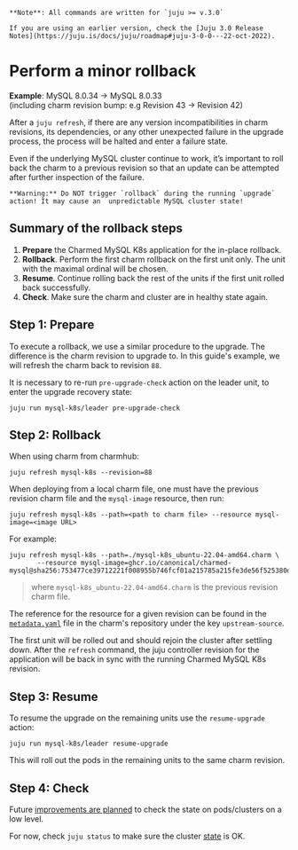 ```{note}
**Note**: All commands are written for `juju >= v.3.0`

If you are using an earlier version, check the [Juju 3.0 Release Notes](https://juju.is/docs/juju/roadmap#juju-3-0-0---22-oct-2022).
```

# Perform a minor rollback

**Example**: MySQL 8.0.34 -> MySQL 8.0.33<br/>
(including charm revision bump: e.g Revision 43 -> Revision 42)

After a `juju refresh`, if there are any version incompatibilities in charm revisions, its dependencies, or any other unexpected failure in the upgrade process, the process will be halted and enter a failure state.

Even if the underlying MySQL cluster continue to work, it’s important to roll back the charm to a previous revision so that an update can be attempted after further inspection of the failure.

```{caution}
**Warning:** Do NOT trigger `rollback` during the running `upgrade` action! It may cause an  unpredictable MySQL cluster state!
```

## Summary of the rollback steps
1. **Prepare** the Charmed MySQL K8s application for the in-place rollback.
2. **Rollback**. Perform the first charm rollback on the first unit only. The unit with the maximal ordinal will be chosen.
3. **Resume**. Continue rolling back the rest of the units if the first unit rolled back successfully.
4. **Check**. Make sure the charm and cluster are in healthy state again.

## Step 1: Prepare

To execute a rollback, we use a similar procedure to the upgrade. The difference is the charm revision to upgrade to. In this guide's example, we will refresh the charm back to revision `88`.

It is necessary to re-run `pre-upgrade-check` action on the leader unit, to enter the upgrade recovery state:
```shell
juju run mysql-k8s/leader pre-upgrade-check
```

## Step 2: Rollback

When using charm from charmhub:
```shell
juju refresh mysql-k8s --revision=88
```

When deploying from a local charm file, one must have the previous revision charm file and the `mysql-image` resource, then run:
```shell
juju refresh mysql-k8s --path=<path to charm file> --resource mysql-image=<image URL>
```
For example:
```shell
juju refresh mysql-k8s --path=./mysql-k8s_ubuntu-22.04-amd64.charm \
       --resource mysql-image=ghcr.io/canonical/charmed-mysql@sha256:753477ce39712221f008955b746fcf01a215785a215fe3de56f525380d14ad97
```
> where `mysql-k8s_ubuntu-22.04-amd64.charm` is the previous revision charm file. 

The reference for the resource for a given revision can be found in the [`metadata.yaml`](https://github.com/canonical/mysql-k8s-operator/blob/e4beca6b34313a977eab5ab2c74fa43586f1154c/metadata.yaml) file in the charm's repository under the key `upstream-source`.

The first unit will be rolled out and should rejoin the cluster after settling down. After the `refresh` command, the juju controller revision for the application will be back in sync with the running Charmed MySQL K8s revision.

## Step 3: Resume

To resume the upgrade on the remaining units use the `resume-upgrade` action:
```shell
juju run mysql-k8s/leader resume-upgrade
```

This will roll out the pods in the remaining units to the same charm revision.

## Step 4: Check

Future [improvements are planned](https://warthogs.atlassian.net/browse/DPE-2621) to check the state on pods/clusters on a low level. 

For now, check `juju status` to make sure the cluster [state](/reference/charm-statuses) is OK.

